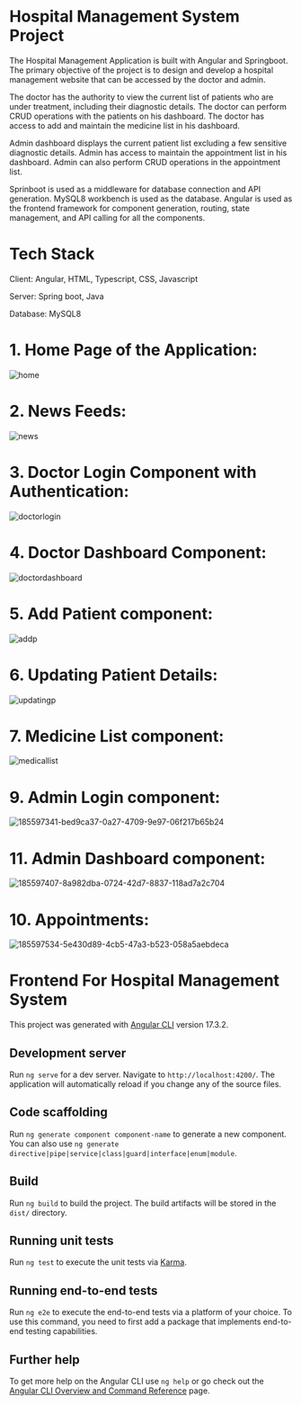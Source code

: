 # Hospital Management System Project

The Hospital Management Application is built with Angular and Springboot. The primary objective of the project is to design and develop a hospital management website that can be accessed by the doctor and admin.

The doctor has the authority to view the current list of patients who are under treatment, including their diagnostic details. The doctor can perform CRUD operations with the patients on his dashboard. The doctor has access to add and maintain the medicine list in his dashboard.

Admin dashboard displays the current patient list excluding a few sensitive diagnostic details. Admin has access to maintain the appointment list in his dashboard. Admin can also perform CRUD operations in the appointment list.

Sprinboot is used as a middleware for database connection and API generation. MySQL8 workbench is used as the database. Angular  is used as the frontend framework for component generation, routing, state management, and API calling for all the components.



# Tech Stack

Client: Angular, HTML, Typescript, CSS, Javascript

Server: Spring boot, Java

Database: MySQL8

# 1. Home Page of the Application:
![home](https://github.com/user-attachments/assets/d1f37ba4-d65e-4153-b0b8-76aa6fb1dad4)
# 2. News Feeds:
![news](https://github.com/user-attachments/assets/4e779d76-2162-4568-ae32-1900d899ddea)

# 3. Doctor Login Component with Authentication:
![doctorlogin](https://github.com/user-attachments/assets/a97674ae-2578-43ce-ba5e-b25a2229d7da)

# 4. Doctor Dashboard Component:
![doctordashboard](https://github.com/user-attachments/assets/ab0b10f6-2e71-445a-93bd-279022f7d88f)

# 5. Add Patient component:
![addp](https://github.com/user-attachments/assets/448bd631-53fb-4367-9dd4-850173aff46b)

# 6. Updating Patient Details:
![updatingp](https://github.com/user-attachments/assets/30693dc5-2c32-4ac2-8ec5-5229a72c2f5a)

# 7. Medicine List component:
![medicallist](https://github.com/user-attachments/assets/6fa06667-769c-444e-96b4-1ca30e9949b3)

# 9. Admin Login component:
![185597341-bed9ca37-0a27-4709-9e97-06f217b65b24](https://github.com/user-attachments/assets/a66472af-d198-487c-b401-dbd9de97b10e)

# 11. Admin Dashboard component:
![185597407-8a982dba-0724-42d7-8837-118ad7a2c704](https://github.com/user-attachments/assets/a4364952-a0b3-4900-b858-9ced47895d82)

# 10. Appointments:
![185597534-5e430d89-4cb5-47a3-b523-058a5aebdeca](https://github.com/user-attachments/assets/747809b6-70b6-4a75-ad05-cd14c95d6e46)


# Frontend For Hospital Management System

This project was generated with [Angular CLI](https://github.com/angular/angular-cli) version 17.3.2.

## Development server

Run `ng serve` for a dev server. Navigate to `http://localhost:4200/`. The application will automatically reload if you change any of the source files.

## Code scaffolding

Run `ng generate component component-name` to generate a new component. You can also use `ng generate directive|pipe|service|class|guard|interface|enum|module`.

## Build

Run `ng build` to build the project. The build artifacts will be stored in the `dist/` directory.

## Running unit tests

Run `ng test` to execute the unit tests via [Karma](https://karma-runner.github.io).

## Running end-to-end tests

Run `ng e2e` to execute the end-to-end tests via a platform of your choice. To use this command, you need to first add a package that implements end-to-end testing capabilities.

## Further help

To get more help on the Angular CLI use `ng help` or go check out the [Angular CLI Overview and Command Reference](https://angular.io/cli) page.
